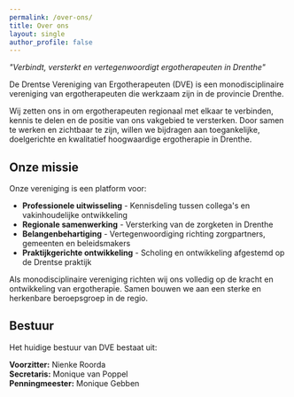 ```yaml
---
permalink: /over-ons/
title: Over ons
layout: single
author_profile: false
---
```


*"Verbindt, versterkt en vertegenwoordigt ergotherapeuten in Drenthe"*

De Drentse Vereniging van Ergotherapeuten (DVE) is een monodisciplinaire vereniging van ergotherapeuten die werkzaam zijn in de provincie Drenthe.

Wij zetten ons in om ergotherapeuten regionaal met elkaar te verbinden, kennis te delen en de positie van ons vakgebied te versterken. Door samen te werken en zichtbaar te zijn, willen we bijdragen aan toegankelijke, doelgerichte en kwalitatief hoogwaardige ergotherapie in Drenthe.

## Onze missie

Onze vereniging is een platform voor:

- **Professionele uitwisseling** - Kennisdeling tussen collega's en vakinhoudelijke ontwikkeling
- **Regionale samenwerking** - Versterking van de zorgketen in Drenthe
- **Belangenbehartiging** - Vertegenwoordiging richting zorgpartners, gemeenten en beleidsmakers  
- **Praktijkgerichte ontwikkeling** - Scholing en ontwikkeling afgestemd op de Drentse praktijk

Als monodisciplinaire vereniging richten wij ons volledig op de kracht en ontwikkeling van ergotherapie. Samen bouwen we aan een sterke en herkenbare beroepsgroep in de regio.

## Bestuur

Het huidige bestuur van DVE bestaat uit:

**Voorzitter:** Nienke Roorda  
**Secretaris:** Monique van Poppel  
**Penningmeester:** Monique Gebben
